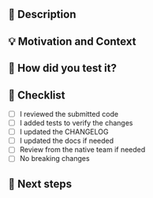 ## :scroll: Description

<!--- Describe your changes in detail -->

## :bulb: Motivation and Context

<!--- Why is this change required? What problem does it solve? -->
<!--- If it fixes an open issue, please link to the issue here. -->

## :green_heart: How did you test it?

## :pencil: Checklist

<!--- Put an `x` in the boxes that apply -->

- [ ] I reviewed the submitted code
- [ ] I added tests to verify the changes
- [ ] I updated the CHANGELOG
- [ ] I updated the docs if needed
- [ ] Review from the native team if needed
- [ ] No breaking changes

## :crystal_ball: Next steps
